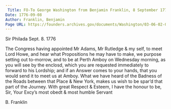 ```yaml
---
 Title: FO-To George Washington from Benjamin Franklin, 8 September 1776
Date: 1776-09-08
Author: Franklin, Benjamin
Page URL: https://founders.archives.gov/documents/Washington/03-06-02-0202
---
```



Sir
Philada Sept. 8. 1776

The Congress having appointed Mr Adams, Mr Rutledge & my self, to meet Lord Howe, and hear what Propositions he may have to make, we purpose setting out to-morrow, and to be at Perth Amboy on Wednesday morning, as you will see by the enclosd, which you are requested immediately to forward to his Lordship; and if an Answer comes to your hands, that you would send it to meet us at Amboy. What we have heard of the Badness of the Roads between that Place & New York, makes us wish to be spar’d that part of the Journey. With great Respect & Esteem, I have the honour to be, Sir, Your Excy’s most obedt & most humble Servant

B. Franklin


